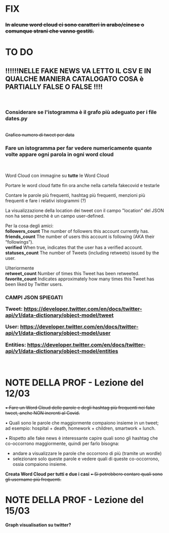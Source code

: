 # FIX

<h3><strike>In alcune word cloud ci sono caratteri in arabo/cinese o comunque strani che vanno gestiti. </strike></h3>

# TO DO

<h2>!!!!!!NELLE FAKE NEWS VA LETTO IL CSV E IN QUALCHE MANIERA CATALOGATO COSA è PARTIALLY FALSE O FALSE !!!!</h2><br>

<h3>Considerare se l'istogramma è il grafo più adeguato per i file dates.py</h3><br>
<strike>Grafico numero di tweet per data</strike><br>

<h3>Fare un istogramma per far vedere numericamente quante volte appare ogni parola in ogni word cloud</h3><br>

Word Cloud con immagine su <b>tutte</b> le Word Cloud<br>

Portare le word cloud fatte fin ora anche nella cartella fakecovid e testarle<br>

Contare le parole più frequenti, hashtag più frequenti, menzioni più frequenti e fare i relativi istogrammi (?)<br>

La visualizzazione della location dei tweet con il campo "location" del JSON non ha senso perchè è un campo user-defined.<br>

Per la cosa degli amici:<br>
<b>followers_count</b> The number of followers this account currently has. <br>
<b>friends_count</b> The number of users this account is following (AKA their “followings”).<br>
<b>verified</b> When true, indicates that the user has a verified account.<br>
<b>statuses_count</b> The number of Tweets (including retweets) issued by the user.

Ulteriormente<br>
<b>retweet_count</b> Number of times this Tweet has been retweeted. <br>
<b>favorite_count</b> Indicates approximately how many times this Tweet has been liked by Twitter users. <br>

<h3>CAMPI JSON SPIEGATI<br>

Tweet:
https://developer.twitter.com/en/docs/twitter-api/v1/data-dictionary/object-model/tweet<br>

User:
https://developer.twitter.com/en/docs/twitter-api/v1/data-dictionary/object-model/user<br>

Entities:
https://developer.twitter.com/en/docs/twitter-api/v1/data-dictionary/object-model/entities
</h3><br>


# NOTE DELLA PROF - Lezione del 12/03

<strike>• Fare un Word Cloud delle parole e degli hashtag più frequenti nei fake tweet, anche NON inerenti al Covid.</strike><br>

• Quali sono le parole che maggiormente compaiono insieme in un tweet; ad esempio: hospital + death, homework + children, smartwork + lunch.<br>

• Rispetto alle fake news è interessante capire quali sono gli hashtag che co-occorrono maggiormente, quindi per farlo bisogna:
- andare a visualizzare le parole che occorrono di più (tramite un wordle)
- selezionare solo queste parole e vedere quali di queste co-occorrono, ossia compaiono insieme.<br>

<b>Creata Word Cloud per tutti e due i casi</b> <strike>• Si potrebbero contare quali sono gli username più frequenti.</strike><br>

# NOTE DELLA PROF - Lezione del 15/03

<b>Graph visualisation su twitter?</b>